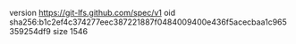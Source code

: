 version https://git-lfs.github.com/spec/v1
oid sha256:b1c2ef4c374277eec387221887f0484009400e436f5acecbaa1c965359254df9
size 1546
